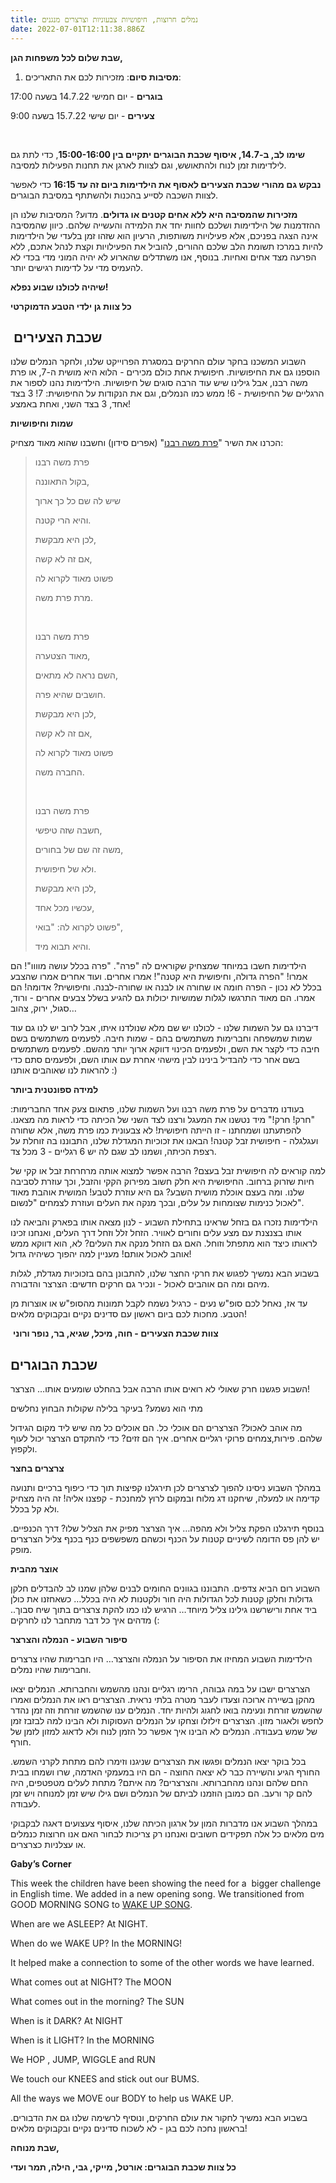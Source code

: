 ```yaml
---
title: נמלים חרוצות, חיפושיות צבעוניות וצרצרים מנגנים
date: 2022-07-01T12:11:38.886Z
---
```

**שבת שלום לכל משפחות הגן,** 

1. **מסיבות סיום**: מזכירות לכם את התאריכים: 

**בוגרים** - יום חמישי 14.7.22 בשעה 17:00 

**צעירים** - יום שישי 15.7.22 בשעה 9:00 

 

**שימו לב, ב-14.7, איסוף שכבת הבוגרים יתקיים בין 15:00-16:00**, כדי לתת גם לילדימות זמן לנוח ולהתאושש, וגם לצוות לארגן את תחנות הפעילות למסיבה.

**נבקש גם מהורי שכבת הצעירים לאסוף את הילדימות ביום זה עד 16:15** כדי לאפשר לצוות השכבה לסייע בהכנות ולהשתתף במסיבת הבוגרים. 

**מזכירות שהמסיבה היא ללא אחים קטנים או גדולים**. מדוע? המסיבות שלנו הן ההזדמנות של הילדימות ושלכם לחוות יחד את הלמידה והעשייה שלהם. כיוון שהמסיבה אינה הצגה בפניכם, אלא פעילויות משותפות, הרעיון הוא שזהו זמן בלעדי של הילדימות להיות במרכז תשומת הלב שלכם ההורים, להוביל את הפעילויות וקצת לנהל אתכם, ללא הפרעה מצד אחים ואחיות. בנוסף, אנו משתדלים שהארוע לא יהיה המוני מדי בכדי לא להעמיס מדי על לדימות רגישים יותר.

**שיהיה לכולנו שבוע נפלא!** 

**כל צוות גן ילדי הטבע הדמוקרטי**

##  שכבת הצעירים

השבוע המשכנו בחקר עולם החרקים במסגרת הפרוייקט שלנו, ולחקר הנמלים שלנו הוספנו גם את החיפושיות. חיפושית אחת כולם מכירים - הלוא היא מושית ה-7, או פרת משה רבנו, אבל גילינו שיש עוד הרבה סוגים של חיפושיות. הילדימות נהנו לספור את הרגליים של החיפושית - 6! ממש כמו הנמלים, וגם את הנקודות על החיפושית: 7! 3 בצד אחד, 3 בצד השני, ואחת באמצע! 

**שמות וחיפושיות**

הכרנו את השיר "[פרת משה רבנו](https://www.youtube.com/watch?v=3ykaolGgsDo)" (אפרים סידון) וחשבנו שהוא מאוד מצחיק:

> פרת משה רבנו
>
> בקול התאוננה,
>
> שיש לה שם כל כך ארוך
>
> והיא הרי קטנה.
>
> לכן היא מבקשת,
>
> אם זה לא קשה,
>
> פשוט מאוד לקרוא לה
>
> מרת פרת משה.
>
>  
>
> פרת משה רבנו
>
> מאוד הצטערה,
>
> השם נראה לא מתאים,
>
> חושבים שהיא פרה.
>
> לכן היא מבקשת,
>
> אם זה לא קשה,
>
> פשוט מאוד לקרוא לה
>
> החברה משה.
>
>  
>
> פרת משה רבנו
>
> חשבה שזה טיפשי,
>
> משה זה שם של בחורים,
>
> ולא של חיפושית.
>
> לכן היא מבקשת,
>
> עכשיו מכל אחד,
>
> פשוט לקרוא לה: "בואי",
>
> והיא תבוא מיד. 

הילדימות חשבו במיוחד שמצחיק שקוראים לה "פרה". "פרה בכלל עושה מוווו"! הם אמרו! "הפרה גדולה, וחיפושית היא קטנה"! אמרו אחרים. ועוד אחרים אמרו שהצבע בכלל לא נכון - הפרה חומה או שחורה או לבנה או שחורה-לבנה. וחיפושית? אדומה! הם אמרו. הם מאוד התרגשו לגלות שמושיות יכולות גם להגיע בשלל צבעים אחרים - ורוד, סגול, ירוק, צהוב…

דיברנו גם על השמות שלנו - לכולנו יש שם מלא שנולדנו איתו, אבל לרוב יש לנו גם עוד שמות שמשפחה וחברימות משתמשים בהם - שמות חיבה. לפעמים משתמשים בשם חיבה כדי לקצר את השם, ולפעמים הכינוי דווקא ארוך יותר מהשם. לפעמים משתמשים בשם אחר כדי להבדיל בינינו לבין מישהי אחרת עם אותו השם, ולפעמים סתם כדי להראות לנו שאוהבים אותנו :)

**למידה ספונטנית ביותר**

בעודנו מדברים על פרת משה רבנו ועל השמות שלנו, פתאום צעק אחד החברימות: "חרק! חרק!" מיד נטשנו את המעגל ורצנו לצד השני של הכיתה כדי לראות מה מצאנו. להפתעתנו ושמחתנו - זו הייתה חיפושית! לא צבעונית כמו פרת משה, אלא שחורה ועגלגלה - חיפושית זבל קטנה! הבאנו את זכוכיות המגדלת שלנו, התבוננו בה זוחלת על רצפת הכיתה, ושמנו לב שגם לה יש 6 רגליים - 3 מכל צד.

למה קוראים לה חיפושית זבל בעצם? הרבה אפשר למצוא אותה מרחרחת זבל או קקי של חיות שזרוק ברחוב. החיפושית היא חלק חשוב מפירוק הקקי והזבל, וכך עוזרת לסביבה שלנו. ומה בעצם אוכלת מושית השבע? גם היא עוזרת לטבע! המושית אוהבת מאוד לאכול כנימות שצומחות על עלים, ובכך מנקה את העלים ועוזרת לצמחים "לנשום".

הילדימות נזכרו גם בזחל שראינו בתחילת השבוע - לנון מצאה אותו בפארק והביאה לנו אותו בצנצנת עם מצע עלים וחורים לאוויר. הזחל זלל וזחל דרך העלים, ואנחנו זכינו לראותו כיצד הוא מתפתל וזוחל. האם גם הזחל מנקה את העלים? לא, הוא דווקא ממש אוהב לאכול אותם! מעניין למה יהפוך כשיהיה גדול!

בשבוע הבא נמשיך לפגוש את חרקי החצר שלנו, להתבונן בהם בזכוכיות מגדלת, לגלות מיהם ומה הם אוהבים לאכול - ונכיר גם חרקים חדשים: הצרצר והדבורה.

עד אז, נאחל לכם סופ"ש נעים - כרגיל נשמח לקבל תמונות מהסופ"ש או אוצרות מן הטבע. מחכות לכם ביום ראשון עם סדינים נקיים ובקבוקים מלאים!

 **צוות שכבת הצעירים - חוה, מיכל, שגיא, בר, נופר ורוני**



## שכבת הבוגרים

השבוע פגשנו חרק שאולי לא רואים אותו הרבה אבל בהחלט שומעים אותו… הצרצר!

מתי הוא נשמע? בעיקר בלילה שקולות הבחוץ נחלשים

מה אוהב לאכול? הצרצרים הם אוכלי כל. הם אוכלים כל מה שיש ליד מקום הגידול שלהם. פירות,צמחים פרוקי רגליים אחרים. איך הם זזים? כדי להתקדם הצרצר יכול לעוף ולקפוץ. 

**צרצרים בחצר**

במהלך השבוע ניסינו להפוך לצרצרים לכן תירגלנו קפיצות תוך כדי כיפוף ברכיים ותנועה קדימה או למעלה, שיחקנו דג מלוח ובמקום לרוץ למחנכת - קפצנו אליה! זה היה מצחיק ולא קל בכלל. 

בנוסף תירגלנו הפקת צליל ולא מהפה… איך הצרצר מפיק את הצליל שלו? דרך הכנפיים. יש להן פס הדומה לשיניים קטנות על הכנף וכשהם משפשפים כנף בכנף צליל הצרצרים מופק.

**אוצר מהבית**

השבוע רום הביא צדפים. התבוננו בגוונים החומים לבנים שלהן שמנו לב להבדלים חלקן גדולות וחלקן קטנות לכל הגדולות היה חור ולקטנות לא היה בכלל… כשאחזנו את כולן ביד אחת ורישרשנו גילינו צליל מיוחד… הרגיש לנו כמו להקת צרצרים בתוך שיח סבוך.. מדהים איך כל דבר מתחבר לנו לחרקים (:

**סיפור השבוע - הנמלה והצרצר**

הילדימות השבוע המחיזו את הסיפור על הנמלה והצרצר… היו חברימות שהיו צרצרים וחברימות שהיו נמלים. 

הצרצרים ישבו על במה גבוהה, הרימו רגליים ונהנו מהשמש והחברותא. הנמלים יצאו מהקן בשיירה ארוכה וצעדו לעבר מטרה בלתי נראית. הצרצרים ראו את הנמלים ואמרו שהשמש זורחת ונעימה בואו לחגוג ולהיות יחד. הנמלים ענו שהשמש זורחת וזה זמן נהדר לחפש ולאגור מזון. הצרצרים זילזלו וצחקו על הנמלים העסוקות ולא הבינו למה לבזבז זמן של שמש בעבודה. הנמלים לא הבינו איך אפשר כל הזמן לנוח ולא לדאוג למזון לזמן של חורף.

בכל בוקר יצאו הנמלים ופגשו את הצרצרים שניגנו וזימרו להם מתחת לקרני השמש. החורף הגיע והשיירה כבר לא יצאה החוצה - הם היו במעמקי האדמה, שרו ושמחו בבית החם שלהם ונהנו מהחברותא. והצרצרים? מה איתם? מתחת לעלים מטפטפים, היה להם קר ורעב. הם כמובן הוזמנו לביתם של הנמלים ושם גילו שיש זמן למנוחה ויש זמן לעבודה. 

במהלך השבוע אנו מדברות המון על ארגון הכיתה שלנו, איסוף צעצועים דאגה לבקבוקי מים מלאים כל אלה תפקידים חשובים ואנחנו רק צריכות לבחור האם אנו חרוצות כנמלים או עצלניות כצרצרים.

**Gaby’s Corner**

This week the children have been showing the need for a  bigger challenge in English time. We added in a new opening song. We transitioned from GOOD MORNING SONG to [WAKE UP SONG](https://www.youtube.com/watch?v=4qCxsUUU3MI).

When are we ASLEEP? At NIGHT.

When do we WAKE UP? In the MORNING!

It helped make a connection to some of the other words we have learned.

What comes out at NIGHT? The MOON

What comes out in the morning? The SUN

When is it DARK? At NIGHT

When is it LIGHT? In the MORNING

We HOP , JUMP, WIGGLE and RUN

We touch our KNEES and stick out our BUMS.

All the ways we MOVE our BODY to help us WAKE UP.



בשבוע הבא נמשיך לחקור את עולם החרקים, ונוסיף לרשימה שלנו גם את הדבורים. בראשון נחכה לכם בגן - לא לשכוח סדינים נקיים ובקבוקים מלאים! 

**שבת מנוחה,**

**כל צוות שכבת הבוגרים: אורטל, מייקי, גבי, הילה, תמר ועדי**